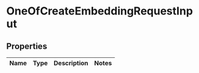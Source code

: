 # OneOfCreateEmbeddingRequestInput

## Properties
Name | Type | Description | Notes
------------ | ------------- | ------------- | -------------
